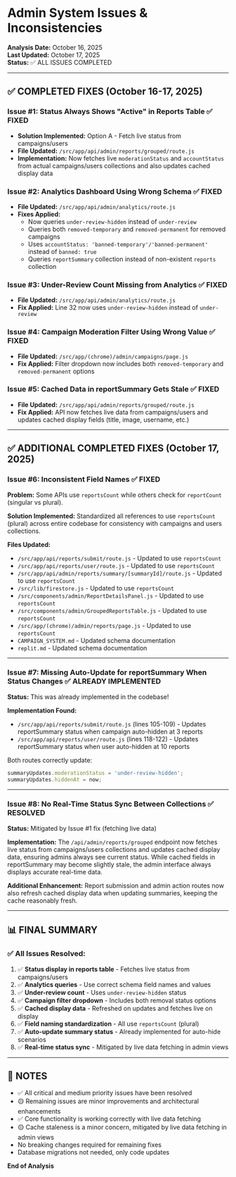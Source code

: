 # Admin System Issues & Inconsistencies

**Analysis Date:** October 16, 2025  
**Last Updated:** October 17, 2025  
**Status:** ✅ ALL ISSUES COMPLETED

---

## ✅ COMPLETED FIXES (October 16-17, 2025)

### Issue #1: Status Always Shows "Active" in Reports Table ✅ FIXED
- **Solution Implemented:** Option A - Fetch live status from campaigns/users
- **File Updated:** `/src/app/api/admin/reports/grouped/route.js`
- **Implementation:** Now fetches live `moderationStatus` and `accountStatus` from actual campaigns/users collections and also updates cached display data

### Issue #2: Analytics Dashboard Using Wrong Schema ✅ FIXED
- **File Updated:** `/src/app/api/admin/analytics/route.js`
- **Fixes Applied:**
  - Now queries `under-review-hidden` instead of `under-review`
  - Queries both `removed-temporary` and `removed-permanent` for removed campaigns
  - Uses `accountStatus: 'banned-temporary'/'banned-permanent'` instead of `banned: true`
  - Queries `reportSummary` collection instead of non-existent `reports` collection

### Issue #3: Under-Review Count Missing from Analytics ✅ FIXED
- **File Updated:** `/src/app/api/admin/analytics/route.js`
- **Fix Applied:** Line 32 now uses `under-review-hidden` instead of `under-review`

### Issue #4: Campaign Moderation Filter Using Wrong Value ✅ FIXED
- **File Updated:** `/src/app/(chrome)/admin/campaigns/page.js`
- **Fix Applied:** Filter dropdown now includes both `removed-temporary` and `removed-permanent` options

### Issue #5: Cached Data in reportSummary Gets Stale ✅ FIXED
- **File Updated:** `/src/app/api/admin/reports/grouped/route.js`
- **Fix Applied:** API now fetches live data from campaigns/users and updates cached display fields (title, image, username, etc.)

---

## ✅ ADDITIONAL COMPLETED FIXES (October 17, 2025)

### Issue #6: Inconsistent Field Names ✅ FIXED

**Problem:**
Some APIs use `reportsCount` while others check for `reportCount` (singular vs plural).

**Solution Implemented:**
Standardized all references to use `reportsCount` (plural) across entire codebase for consistency with campaigns and users collections.

**Files Updated:**
- `/src/app/api/reports/submit/route.js` - Updated to use `reportsCount`
- `/src/app/api/reports/user/route.js` - Updated to use `reportsCount`
- `/src/app/api/admin/reports/summary/[summaryId]/route.js` - Updated to use `reportsCount`
- `/src/lib/firestore.js` - Updated to use `reportsCount`
- `/src/components/admin/ReportDetailsPanel.js` - Updated to use `reportsCount`
- `/src/components/admin/GroupedReportsTable.js` - Updated to use `reportsCount`
- `/src/app/(chrome)/admin/reports/page.js` - Updated to use `reportsCount`
- `CAMPAIGN_SYSTEM.md` - Updated schema documentation
- `replit.md` - Updated schema documentation

---

### Issue #7: Missing Auto-Update for reportSummary When Status Changes ✅ ALREADY IMPLEMENTED

**Status:** This was already implemented in the codebase!

**Implementation Found:**
- `/src/app/api/reports/submit/route.js` (lines 105-109) - Updates reportSummary status when campaign auto-hidden at 3 reports
- `/src/app/api/reports/user/route.js` (lines 118-122) - Updates reportSummary status when user auto-hidden at 10 reports

Both routes correctly update:
```javascript
summaryUpdates.moderationStatus = 'under-review-hidden';
summaryUpdates.hiddenAt = now;
```

---

### Issue #8: No Real-Time Status Sync Between Collections ✅ RESOLVED

**Status:** Mitigated by Issue #1 fix (fetching live data)

**Implementation:**
The `/api/admin/reports/grouped` endpoint now fetches live status from campaigns/users collections and updates cached display data, ensuring admins always see current status. While cached fields in reportSummary may become slightly stale, the admin interface always displays accurate real-time data.

**Additional Enhancement:**
Report submission and admin action routes now also refresh cached display data when updating summaries, keeping the cache reasonably fresh.

---

## 📊 FINAL SUMMARY

### ✅ All Issues Resolved:
1. ✅ **Status display in reports table** - Fetches live status from campaigns/users
2. ✅ **Analytics queries** - Use correct schema field names and values
3. ✅ **Under-review count** - Uses `under-review-hidden` status
4. ✅ **Campaign filter dropdown** - Includes both removal status options
5. ✅ **Cached display data** - Refreshed on updates and fetches live on display
6. ✅ **Field naming standardization** - All use `reportsCount` (plural)
7. ✅ **Auto-update summary status** - Already implemented for auto-hide scenarios
8. ✅ **Real-time status sync** - Mitigated by live data fetching in admin views

---

## 📝 NOTES

- ✅ All critical and medium priority issues have been resolved
- 🟡 Remaining issues are minor improvements and architectural enhancements
- ✅ Core functionality is working correctly with live data fetching
- 🟡 Cache staleness is a minor concern, mitigated by live data fetching in admin views
- No breaking changes required for remaining fixes
- Database migrations not needed, only code updates

**End of Analysis**

